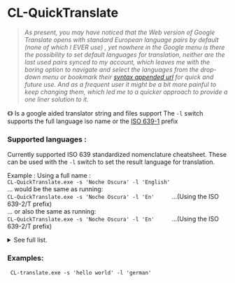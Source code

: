 # CL-QuickTranslate

> *As present, you may have noticed that the Web version of Google Translate opens with standard European language pairs by default
  (none of which I EVER use) , yet nowhere in the Google menu is there the possibility to set default languages for translation, neither 
  are the last used pairs synced to my account, which leaves me with the boring option to navigate and select the
  languages from the drop-down menu or bookmark their [syntax appended url](https://translate.google.com/?langpair=en%7sw) for quick and future use. 
  And as a frequent user it might be a bit more painful to keep changing them, which led me to a quicker approach to provide
  a one liner solution to it.*
  
《》
Is a google aided translator 
string and files support 
The ```-l``` switch supports the full language iso name or the [ISO 639-1](https://en.wikipedia.org/wiki/ISO_639-1) prefix

### Supported languages : 
Currently supported ISO 639 standardized nomenclature cheatsheet.
These can be used with the ```-l``` switch to set the result language for translation. <br>

Example : Using a full name :<br>
          ```CL-QuickTranslate.exe -s 'Noche Oscura' -l 'English'``` <br>
          ... would be the same as running: <br> 
          ```CL-QuickTranslate.exe -s 'Noche Oscura' -l 'En'     ```  ...(Using the ISO 639-2/T prefix) <br>
          ... or also the same as running: <br>
          ```CL-QuickTranslate.exe -s 'Noche Oscura' -l 'En'     ```  ...(Using the ISO 639-2/T prefix) <br>
<details>
 
  <summary>See full list.</summary>
  
||ISO language name | *[ISO 639-1](https://en.wikipedia.org/wiki/ISO_639-1)*| *[ISO 639-2/T](https://en.wikipedia.org/wiki/ISO_639-2)*|*[ISO 639-2/B](https://en.wikipedia.org/wiki/ISO_639-2)*|
|--|--|--|--|--|
|1|English | *en*||
|2|Afrikaans| *af*|*afr*|afr|
|3|Albanian|*sq*|*sqi*|alb|
|4|Amharic|*am*|*amh*|amh|
|5|Arabic|*ar*|*ara*|ara|
|6|Armenian|*hy*|*hye*|arm|
|7|Azerbaijani|*az*|*aze*|aze|
|8|Basque|*eu*|*eus*|baq|
|9|Belarusian|*be*|*bel*|bel|
|10|Bengali|*bn*|*ben*|ben|
  
</details>


### Examples:
```batch
 CL-translate.exe -s 'hello world' -l 'german'
 ```
 
###
